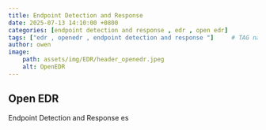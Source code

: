 ```yaml
---
title: Endpoint Detection and Response
date: 2025-07-13 14:10:00 +0800
categories: [endpoint detection and response , edr , open edr]
tags: ["edr , openedr , endpoint detection and response "]     # TAG names should always be lowercase
author: owen
image:
    path: assets/img/EDR/header_openedr.jpeg
    alt: OpenEDR
---
```


## Open EDR ##

Endpoint Detection and Response es
